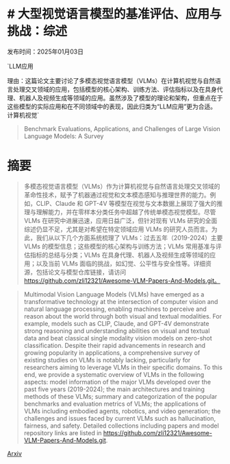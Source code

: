 # # 大型视觉语言模型的基准评估、应用与挑战：综述

发布时间：2025年01月03日

`LLM应用

理由：这篇论文主要讨论了多模态视觉语言模型（VLMs）在计算机视觉与自然语言处理交叉领域的应用，包括模型的核心架构、训练方法、评估指标以及在具身代理、机器人及视频生成等领域的应用。虽然涉及了模型的理论和架构，但重点在于这些模型的实际应用和在不同领域中的表现，因此归类为“LLM应用”更为合适。` `计算机视觉`

> Benchmark Evaluations, Applications, and Challenges of Large Vision Language Models: A Survey

# 摘要

> 多模态视觉语言模型（VLMs）作为计算机视觉与自然语言处理交叉领域的革命性技术，赋予了机器通过视觉和文本模态感知与推理世界的能力。例如，CLIP、Claude 和 GPT-4V 等模型在视觉与文本数据上展现了强大的推理与理解能力，并在零样本分类任务中超越了传统单模态视觉模型。尽管 VLMs 在研究中进展迅速，应用日益广泛，但针对现有 VLMs 研究的全面综述仍显不足，尤其是对希望在特定领域应用 VLMs 的研究人员而言。为此，我们从以下几个方面系统梳理了 VLMs：过去五年（2019-2024）主要 VLMs 的模型信息；这些模型的核心架构与训练方法；VLMs 常用基准与评估指标的总结与分类；VLMs 在具身代理、机器人及视频生成等领域的应用；以及当前 VLMs 面临的挑战，如幻觉、公平性与安全性等。详细资源，包括论文与模型仓库链接，请访问 https://github.com/zli12321/Awesome-VLM-Papers-And-Models.git。

> Multimodal Vision Language Models (VLMs) have emerged as a transformative technology at the intersection of computer vision and natural language processing, enabling machines to perceive and reason about the world through both visual and textual modalities. For example, models such as CLIP, Claude, and GPT-4V demonstrate strong reasoning and understanding abilities on visual and textual data and beat classical single modality vision models on zero-shot classification. Despite their rapid advancements in research and growing popularity in applications, a comprehensive survey of existing studies on VLMs is notably lacking, particularly for researchers aiming to leverage VLMs in their specific domains. To this end, we provide a systematic overview of VLMs in the following aspects: model information of the major VLMs developed over the past five years (2019-2024); the main architectures and training methods of these VLMs; summary and categorization of the popular benchmarks and evaluation metrics of VLMs; the applications of VLMs including embodied agents, robotics, and video generation; the challenges and issues faced by current VLMs such as hallucination, fairness, and safety. Detailed collections including papers and model repository links are listed in https://github.com/zli12321/Awesome-VLM-Papers-And-Models.git.

[Arxiv](https://arxiv.org/abs/2501.02189)
